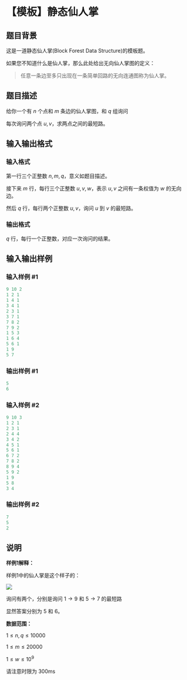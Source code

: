 # 【模板】静态仙人掌

## 题目背景

这是一道静态仙人掌(Block Forest Data Structure)的模板题。

如果您不知道什么是仙人掌，那么此处给出无向仙人掌图的定义：

>任意一条边至多只出现在一条简单回路的无向连通图称为仙人掌。

## 题目描述

给你一个有 $n$ 个点和 $m$ 条边的仙人掌图，和 $q$ 组询问

每次询问两个点 $u,v$，求两点之间的最短路。

## 输入输出格式

### 输入格式

第一行三个正整数 $n,m,q$，意义如题目描述。

接下来 $m$ 行，每行三个正整数 $u,v,w$，表示 $u,v$ 之间有一条权值为 $w$ 的无向边。

然后 $q$ 行，每行两个正整数 $u,v$，询问 $u$ 到 $v$ 的最短路。

### 输出格式

$q$ 行，每行一个正整数，对应一次询问的结果。

## 输入输出样例

### 输入样例 #1

```cpp
9 10 2
1 2 1
1 4 1
3 4 1
2 3 1
3 7 1
7 8 2
7 9 2
1 5 3
1 6 4
5 6 1
1 9
5 7
```


### 输出样例 #1

```cpp
5
6
```


### 输入样例 #2

```cpp
9 10 3
1 2 1
2 3 1
2 4 4
3 4 2
4 5 1
5 6 1
6 7 2
7 8 2
8 9 4
5 9 2
1 9
5 8
3 4
```


### 输出样例 #2

```cpp
7
5
2
```


## 说明

**样例1解释：**

样例1中的仙人掌是这个样子的：

![](https://cdn.luogu.com.cn/upload/pic/52854.png)

询问有两个，分别是询问 $1\rightarrow 9$ 和 $5\rightarrow 7$ 的最短路

显然答案分别为 $5$ 和 $6$。

**数据范围：**

$1\le n,q \le 10000$

$1\le m \le 20000$

$1\le w \le 10^9$

请注意时限为 $300\text{ms}$

